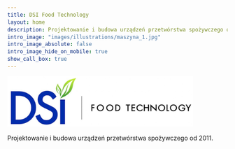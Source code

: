 ```yaml
---
title: DSI Food Technology
layout: home
description: Projektowanie i budowa urządzeń przetwórstwa spożywczego od 2011.
intro_image: "images/illustrations/maszyna_1.jpg"
intro_image_absolute: false
intro_image_hide_on_mobile: true
show_call_box: true
---
```


<!-- # DSI Food Technology. -->
<img src="images/logo/dsi_light_fixed_crop.jpg" style="max-height:125px; max-width:425px; height:auto; width:auto;" />

Projektowanie i budowa urządzeń przetwórstwa spożywczego od 2011.
